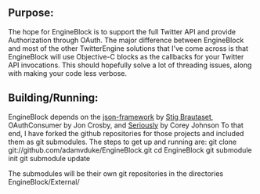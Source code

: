 Purpose:
--------

The hope for EngineBlock is to support the full Twitter API and provide Authorization
through OAuth. The major difference between EngineBlock and most of the other TwitterEngine
solutions that I've come across is that EngineBlock will use Objective-C blocks as the callbacks
for your Twitter API invocations. This should hopefully solve a lot of threading issues, along with
making your code less verbose.

Building/Running:
-----------------

EngineBlock depends on the [json-framework](https://github.com/stig/json-framework) by [Stig Brautaset](https://github.com/stig), 
OAuthConsumer by Jon Crosby, and [Seriously](https://github.com/probablycorey/seriously) by Corey Johnson
To that end, I have forked the github repositories for those projects and included them as git submodules.
The steps to get up and running are:
     git clone git://github.com/adamvduke/EngineBlock.git
     cd EngineBlock
     git submodule init
     git submodule update

The submodules will be their own git repositories in the directories EngineBlock/External/
